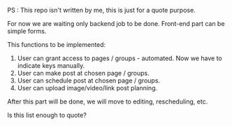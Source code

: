 PS : This repo isn't written by me, this is just for a quote purpose.

For now we are waiting only backend job to be done.
Front-end part can be simple forms.

This functions to be implemented:
1. User can grant access to pages / groups - automated. Now we have to indicate keys manually.
2. User can make post at chosen page / groups.
3. User can schedule post at chosen page / groups.
4. User can upload image/video/link post planning.

After this part will be done, we will move to editing, rescheduling, etc.

Is this list enough to quote?
